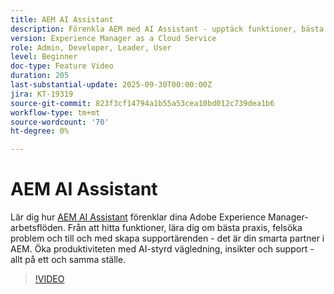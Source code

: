 ```yaml
---
title: AEM AI Assistant
description: Förenkla AEM med AI Assistant - upptäck funktioner, bästa praxis och åtgärda problem samtidigt som du ökar produktiviteten med stöd för AI.
version: Experience Manager as a Cloud Service
role: Admin, Developer, Leader, User
level: Beginner
doc-type: Feature Video
duration: 205
last-substantial-update: 2025-09-30T00:00:00Z
jira: KT-19319
source-git-commit: 823f3cf14794a1b55a53cea10bd012c739dea1b6
workflow-type: tm+mt
source-wordcount: '70'
ht-degree: 0%

---
```



# AEM AI Assistant

Lär dig hur [AEM AI Assistant](https://experienceleague.adobe.com/sv/docs/experience-manager-cloud-service/content/ai-in-aem/ai-assistant/ai-assistant-in-aem#) förenklar dina Adobe Experience Manager-arbetsflöden. Från att hitta funktioner, lära dig om bästa praxis, felsöka problem och till och med skapa supportärenden - det är din smarta partner i AEM. Öka produktiviteten med AI-styrd vägledning, insikter och support - allt på ett och samma ställe.

>[!VIDEO](https://video.tv.adobe.com/v/3475357/?learn=on&enablevpops)
